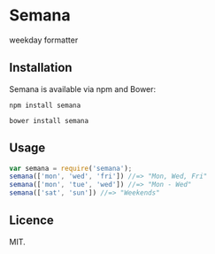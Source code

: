 Semana
=====
weekday formatter

Installation
------------

Semana is available via npm and Bower:

```
npm install semana
```
```
bower install semana
```
Usage
-----
```javascript
var semana = require('semana');
semana(['mon', 'wed', 'fri']) //=> "Mon, Wed, Fri"
semana(['mon', 'tue', 'wed']) //=> "Mon - Wed"
semana(['sat', 'sun']) //=> "Weekends"
```
Licence
-------
MIT.
